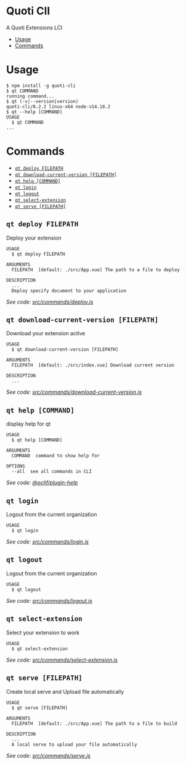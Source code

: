 Quoti ClI
=====

A Quoti Extensions LCI

<!-- toc -->
* [Usage](#usage)
* [Commands](#commands)
<!-- tocstop -->
# Usage
<!-- usage -->
```sh-session
$ npm install -g quoti-cli
$ qt COMMAND
running command...
$ qt (-v|--version|version)
quoti-cli/0.2.2 linux-x64 node-v14.18.2
$ qt --help [COMMAND]
USAGE
  $ qt COMMAND
...
```
<!-- usagestop -->
# Commands
<!-- commands -->
* [`qt deploy FILEPATH`](#qt-deploy-filepath)
* [`qt download-current-version [FILEPATH]`](#qt-download-current-version-filepath)
* [`qt help [COMMAND]`](#qt-help-command)
* [`qt login`](#qt-login)
* [`qt logout`](#qt-logout)
* [`qt select-extension`](#qt-select-extension)
* [`qt serve [FILEPATH]`](#qt-serve-filepath)

## `qt deploy FILEPATH`

Deploy your extension

```
USAGE
  $ qt deploy FILEPATH

ARGUMENTS
  FILEPATH  [default: ./src/App.vue] The path to a file to deploy

DESCRIPTION
  ...
  Deploy specify document to your application
```

_See code: [src/commands/deploy.js](https://github.com/byndcloud/quoti-cli/blob/v0.2.2/src/commands/deploy.js)_

## `qt download-current-version [FILEPATH]`

Download your extension active

```
USAGE
  $ qt download-current-version [FILEPATH]

ARGUMENTS
  FILEPATH  [default: ./src/index.vue] Download current version

DESCRIPTION
  ...
```

_See code: [src/commands/download-current-version.js](https://github.com/byndcloud/quoti-cli/blob/v0.2.2/src/commands/download-current-version.js)_

## `qt help [COMMAND]`

display help for qt

```
USAGE
  $ qt help [COMMAND]

ARGUMENTS
  COMMAND  command to show help for

OPTIONS
  --all  see all commands in CLI
```

_See code: [@oclif/plugin-help](https://github.com/oclif/plugin-help/blob/v3.2.1/src/commands/help.ts)_

## `qt login`

Logout from the current organization

```
USAGE
  $ qt login
```

_See code: [src/commands/login.js](https://github.com/byndcloud/quoti-cli/blob/v0.2.2/src/commands/login.js)_

## `qt logout`

Logout from the current organization

```
USAGE
  $ qt logout
```

_See code: [src/commands/logout.js](https://github.com/byndcloud/quoti-cli/blob/v0.2.2/src/commands/logout.js)_

## `qt select-extension`

Select your extension to work

```
USAGE
  $ qt select-extension
```

_See code: [src/commands/select-extension.js](https://github.com/byndcloud/quoti-cli/blob/v0.2.2/src/commands/select-extension.js)_

## `qt serve [FILEPATH]`

Create local serve and Upload file automatically

```
USAGE
  $ qt serve [FILEPATH]

ARGUMENTS
  FILEPATH  [default: ./src/App.vue] The path to a file to build

DESCRIPTION
  ...
  A local serve to upload your file automatically
```

_See code: [src/commands/serve.js](https://github.com/byndcloud/quoti-cli/blob/v0.2.2/src/commands/serve.js)_
<!-- commandsstop -->
